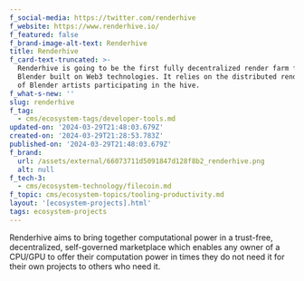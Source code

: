 ```yaml
---
f_social-media: https://twitter.com/renderhive
f_website: https://www.renderhive.io/
f_featured: false
f_brand-image-alt-text: Renderhive
title: Renderhive
f_card-text-truncated: >-
  Renderhive is going to be the first fully decentralized render farm for
  Blender built on Web3 technologies. It relies on the distributed render power
  of Blender artists participating in the hive.
f_what-s-new: ''
slug: renderhive
f_tag:
  - cms/ecosystem-tags/developer-tools.md
updated-on: '2024-03-29T21:48:03.679Z'
created-on: '2024-03-29T21:28:53.783Z'
published-on: '2024-03-29T21:48:03.679Z'
f_brand:
  url: /assets/external/66073711d5091847d128f8b2_renderhive.png
  alt: null
f_tech-3:
  - cms/ecosystem-technology/filecoin.md
f_topic: cms/ecosystem-topics/tooling-productivity.md
layout: '[ecosystem-projects].html'
tags: ecosystem-projects
---
```


Renderhive aims to bring together computational power in a trust-free, decentralized, self-governed marketplace which enables any owner of a CPU/GPU to offer their computation power in times they do not need it for their own projects to others who need it.
